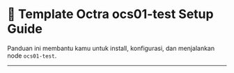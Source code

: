 # 🧠 Template Octra ocs01-test Setup Guide

Panduan ini membantu kamu untuk install, konfigurasi, dan menjalankan node `ocs01-test`.

---
